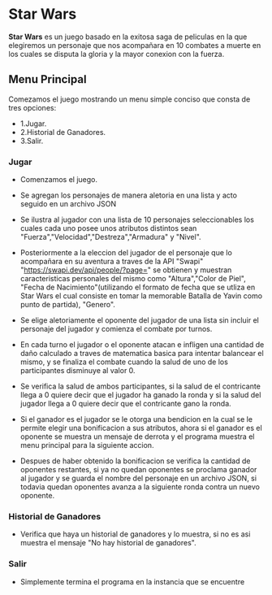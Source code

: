 # Star Wars

**Star Wars** es un juego basado en la exitosa saga de peliculas en la que elegiremos un personaje que nos acompañara en 10 combates a muerte en los cuales se disputa la gloria y la mayor conexion con la fuerza.

## Menu Principal

Comezamos el juego mostrando un menu simple conciso que consta de tres opciones:

- 1.Jugar.
- 2.Historial de Ganadores.
- 3.Salir.

### Jugar

- Comenzamos el juego.

- Se agregan los personajes de manera aletoria en una lista y acto seguido en un archivo JSON

- Se ilustra al jugador con una lista de 10 personajes  seleccionables los cuales cada uno posee unos atributos distintos sean "Fuerza","Velocidad","Destreza","Armadura" y "Nivel".

- Posteriormente a la eleccion del jugador de el personaje que lo acompañara en su aventura a traves de la API "Swapi" "https://swapi.dev/api/people/?page=" se obtienen y muestran caracteristicas personales del mismo como "Altura","Color de Piel", "Fecha de Nacimiento"(utilizando el formato de fecha que se utliza en Star Wars el cual consiste en tomar la memorable Batalla de Yavin como punto de partida), "Genero".

- Se elige aletoriamente el oponente del jugador de una lista sin incluir el personaje del jugador y comienza el combate por turnos.

- En cada turno el jugador o el oponente atacan e infligen una cantidad de daño calculado a traves de matematica basica para intentar balancear el mismo, y se finaliza el combate cuando la salud de uno de los participantes disminuye al valor 0.

- Se verifica la salud de ambos participantes, si la salud de el contricante llega a 0 quiere decir que el jugador ha ganado la ronda y si la salud del jugador llega a 0 quiere decir que el contricante gano la ronda.

- Si el ganador es el jugador se le otorga una bendicion en la cual se le permite elegir una bonificacion a sus atributos, ahora si el ganador es el oponente se muestra un mensaje de derrota y el programa muestra el menu principal para la siguiente accion.

- Despues de haber obtenido la bonificacion se verifica la cantidad de oponentes restantes, si ya no quedan oponentes se proclama ganador al jugador y se guarda el nombre del personaje en un archivo JSON, si todavia quedan oponentes avanza a la siguiente ronda contra un nuevo oponente.

### Historial de Ganadores

- Verifica que haya un historial de ganadores y lo muestra, si no es asi muestra el mensaje "No hay historial de ganadores".


### Salir

- Simplemente termina el programa en la instancia que se encuentre